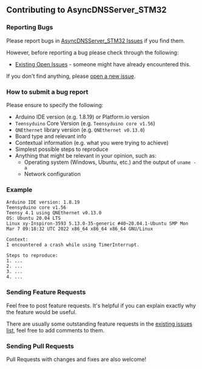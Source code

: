 ## Contributing to AsyncDNSServer_STM32

### Reporting Bugs

Please report bugs in [AsyncDNSServer_STM32 Issues](https://github.com/khoih-prog/AsyncDNSServer_STM32/issues) if you find them.

However, before reporting a bug please check through the following:

* [Existing Open Issues](https://github.com/khoih-prog/AsyncDNSServer_STM32/issues) - someone might have already encountered this.

If you don't find anything, please [open a new issue](https://github.com/khoih-prog/AsyncDNSServer_STM32/issues/new).

### How to submit a bug report

Please ensure to specify the following:

* Arduino IDE version (e.g. 1.8.19) or Platform.io version
* `Teensyduino` Core Version (e.g. `Teensyduino core v1.56`)
* `QNEthernet` library version (e.g. `QNEthernet v0.13.0`)
* Board type and relevant info
* Contextual information (e.g. what you were trying to achieve)
* Simplest possible steps to reproduce
* Anything that might be relevant in your opinion, such as:
  * Operating system (Windows, Ubuntu, etc.) and the output of `uname -a`
  * Network configuration


### Example

```
Arduino IDE version: 1.8.19
Teensyduino core v1.56
Teensy 4.1 using QNEthernet v0.13.0
OS: Ubuntu 20.04 LTS
Linux xy-Inspiron-3593 5.13.0-35-generic #40~20.04.1-Ubuntu SMP Mon Mar 7 09:18:32 UTC 2022 x86_64 x86_64 x86_64 GNU/Linux

Context:
I encountered a crash while using TimerInterrupt.

Steps to reproduce:
1. ...
2. ...
3. ...
4. ...
```

### Sending Feature Requests

Feel free to post feature requests. It's helpful if you can explain exactly why the feature would be useful.

There are usually some outstanding feature requests in the [existing issues list](https://github.com/khoih-prog/AsyncDNSServer_STM32/issues?q=is%3Aopen+is%3Aissue+label%3Aenhancement), feel free to add comments to them.

### Sending Pull Requests

Pull Requests with changes and fixes are also welcome!

